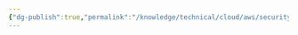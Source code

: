 ```yaml
---
{"dg-publish":true,"permalink":"/knowledge/technical/cloud/aws/security/","dgPassFrontmatter":true}
---
```


